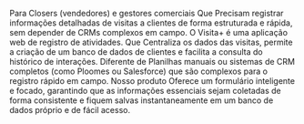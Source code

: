 Para Closers (vendedores) e gestores comerciais 
Que Precisam registrar informações detalhadas de visitas a clientes de forma estruturada e rápida, sem depender de CRMs complexos em campo. 
O Visita+ é uma aplicação web de registro de atividades. 
Que Centraliza os dados das visitas, permite a criação de um banco de dados de clientes e facilita a consulta do histórico de interações. 
Diferente de Planilhas manuais ou sistemas de CRM completos (como Ploomes ou Salesforce) que são complexos para o registro rápido em campo. 
Nosso produto Oferece um formulário inteligente e focado, garantindo que as informações essenciais sejam coletadas de forma consistente e fiquem salvas instantaneamente em um banco de dados próprio e de fácil acesso. 
